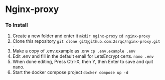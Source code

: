 # Nginx-proxy

### To Install

1. Create a new folder and enter it
`mkdir nginx-proxy`
`cd nginx-proxy`
2. Clone this repository
`git clone git@github.com:2srqc/nginx-proxy.git .`
4. Make a copy of .env.example as .env
`cp .env.example .env`
6. Edit .env and fill in the default email for LetsEncrypt certs.
`nano .env`
8. When done editing, Press Ctrl-X, then Y, then Enter to save and quit nano.
9. Start the docker compose project
`docker compose up -d`
